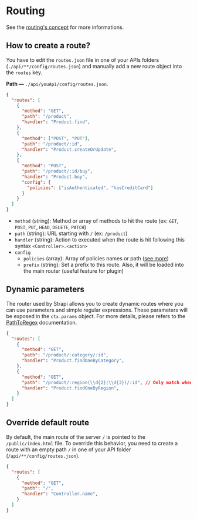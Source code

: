 # Routing

See the [routing's concept](../concepts/concepts.md#routing) for more informations.

## How to create a route?

You have to edit the `routes.json` file in one of your APIs folders (`./api/**/config/routes.json`) and manually add a new route object into the `routes` key.

**Path —** `./api/youApi/config/routes.json`.
```json
{
  "routes": [
    {
      "method": "GET",
      "path": "/product",
      "handler": "Product.find",
    },
    {
      "method": ["POST", "PUT"],
      "path": "/product/:id",
      "handler": "Product.createOrUpdate",
    },
    {
      "method": "POST",
      "path": "/product/:id/buy",
      "handler": "Product.buy",
      "config": {
        "policies": ["isAuthenticated", "hasCreditCard"]
      }
    }
  ]
}
```

- `method` (string): Method or array of methods to hit the route (ex: `GET`, `POST`, `PUT`, `HEAD`, `DELETE`, `PATCH`)
- `path` (string): URL starting with `/` (ex: `/product`)
- `handler` (string): Action to executed when the route is hit following this syntax `<Controller>.<action>`
- `config`
  - `policies` (array): Array of policies names or path ([see more](../guides/policies.md))
  - `prefix` (string): Set a prefix to this route. Also, it will be loaded into the main router (useful feature for plugin)

## Dynamic parameters

The router used by Strapi allows you to create dynamic routes where you can use parameters and simple regular expressions. These parameters will be exposed in the `ctx.params` object. For more details, please refers to the [PathToRegex](https://github.com/pillarjs/path-to-regexp) documentation.

```json
{
  "routes": [
    {
      "method": "GET",
      "path": "/product/:category/:id",
      "handler": "Product.findOneByCategory",
    },
    {
      "method": "GET",
      "path": "/product/:region(\\d{2}|\\d{3})/:id", // Only match when the first parameter contains 2 or 3 digits.
      "handler": "Product.findOneByRegion",
    }
  ]
}
```

## Override default route

By default, the main route of the server `/` is pointed to the `/public/index.html` file. To override this behavior, you need to create a route with an empty path `/` in one of your API folder (`/api/**/config/routes.json`).

```json
{
  "routes": [
    {
      "method": "GET",
      "path": "/",
      "handler": "Controller.name",
    }
  ]
}
```

